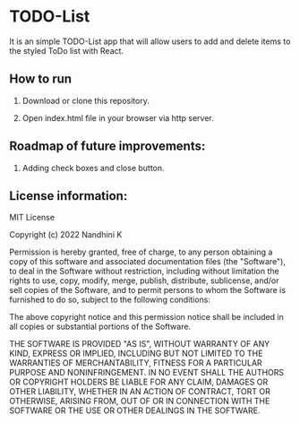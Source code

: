 # TODO-List

It is an simple TODO-List app that will allow users to add and delete items to the styled ToDo list with React.

## How to run

1. Download or clone this repository.

2. Open index.html file in your browser via http server.

## Roadmap of future improvements:

1. Adding check boxes and close button.

## License information:

MIT License

Copyright (c) 2022 Nandhini K

Permission is hereby granted, free of charge, to any person obtaining a copy of this software and associated documentation files (the "Software"), to deal in the Software without restriction, including without limitation the rights to use, copy, modify, merge, publish, distribute, sublicense, and/or sell copies of the Software, and to permit persons to whom the Software is furnished to do so, subject to the following conditions:

The above copyright notice and this permission notice shall be included in all copies or substantial portions of the Software.

THE SOFTWARE IS PROVIDED "AS IS", WITHOUT WARRANTY OF ANY KIND, EXPRESS OR IMPLIED, INCLUDING BUT NOT LIMITED TO THE WARRANTIES OF MERCHANTABILITY, FITNESS FOR A PARTICULAR PURPOSE AND NONINFRINGEMENT. IN NO EVENT SHALL THE AUTHORS OR COPYRIGHT HOLDERS BE LIABLE FOR ANY CLAIM, DAMAGES OR OTHER LIABILITY, WHETHER IN AN ACTION OF CONTRACT, TORT OR OTHERWISE, ARISING FROM, OUT OF OR IN CONNECTION WITH THE SOFTWARE OR THE USE OR OTHER DEALINGS IN THE SOFTWARE.
